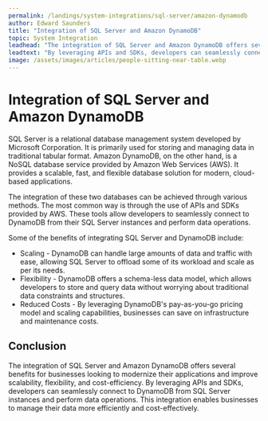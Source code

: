 ```yaml
---
permalink: /landings/system-integrations/sql-server/amazon-dynamodb
author: Edward Saunders
title: "Integration of SQL Server and Amazon DynamoDB"
topic: System Integration
leadhead: "The integration of SQL Server and Amazon DynamoDB offers several benefits for businesses looking to modernize their applications and improve scalability, flexibility, and cost-efficiency"
leadtext: "By leveraging APIs and SDKs, developers can seamlessly connect to DynamoDB from SQL Server instances and perform data operations. This integration enables businesses to manage their data more efficiently and cost-effectively."
image: /assets/images/articles/people-sitting-near-table.webp
---
```

<div class="arttext">	<h1>Integration of SQL Server and Amazon DynamoDB</h1>
	<p>
		SQL Server is a relational database management system developed by Microsoft Corporation. It is primarily used for storing and managing data in traditional tabular format. Amazon DynamoDB, on the other hand, is a NoSQL database service provided by Amazon Web Services (AWS). It provides a scalable, fast, and flexible database solution for modern, cloud-based applications.
	</p>
	<p>
		The integration of these two databases can be achieved through various methods. The most common way is through the use of APIs and SDKs provided by AWS. These tools allow developers to seamlessly connect to DynamoDB from their SQL Server instances and perform data operations.
	</p>
	<p>
		Some of the benefits of integrating SQL Server and DynamoDB include:
	</p>
	<ul>
		<li>Scaling - DynamoDB can handle large amounts of data and traffic with ease, allowing SQL Server to offload some of its workload and scale as per its needs.</li>
		<li>Flexibility - DynamoDB offers a schema-less data model, which allows developers to store and query data without worrying about traditional data constraints and structures.</li>
		<li>Reduced Costs - By leveraging DynamoDB's pay-as-you-go pricing model and scaling capabilities, businesses can save on infrastructure and maintenance costs.</li>
	</ul>
	<h2>Conclusion</h2>
	<p>
		The integration of SQL Server and Amazon DynamoDB offers several benefits for businesses looking to modernize their applications and improve scalability, flexibility, and cost-efficiency. By leveraging APIs and SDKs, developers can seamlessly connect to DynamoDB from SQL Server instances and perform data operations. This integration enables businesses to manage their data more efficiently and cost-effectively. 
	</p>
</div>